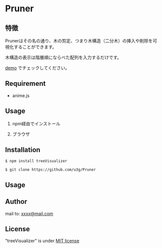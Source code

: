 # Pruner

## 特徴

Prunerはその名の通り、木の剪定、つまり木構造（二分木）の挿入や削除を可視化することができます。

木構造の表示は階層順にならべた配列を入力するだけです。

[demo](https://u3g.github.io/Pruner/)
でチェックしてください。

## Requirement

- anime.js

## Usage

1. npm経由でインストール
   
2. ブラウザ

## Installation

```
$ npm install treeVisualizer

```
```
$ git clone https://github.com/u3g/Pruner

```

## Usage



## Author


mail to: xxxx@mail.com

## License

"treeVisualizer" is under [MIT license](https://en.wikipedia.org/wiki/MIT_License)
